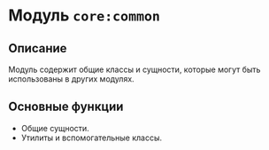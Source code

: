 # Модуль `core:common`

## Описание
Модуль содержит общие классы и сущности, которые могут быть использованы в других модулях.

## Основные функции
- Общие сущности.
- Утилиты и вспомогательные классы.